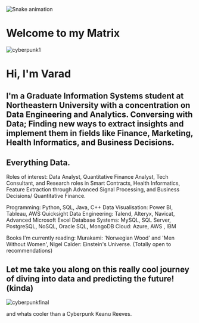![Snake animation](https://github.com/Varadmurty-mohod/Varadmurty-mohod/blob/output/github-contribution-grid-snake.svg)

# Welcome to my Matrix

![cyberpunk1](https://user-images.githubusercontent.com/69577585/230151745-3cabeaba-7df5-4a18-8bd4-5846ad9abf87.gif)

# Hi, I'm Varad
## I'm a Graduate Information Systems student at Northeastern University with a concentration on Data Engineering and Analytics. Conversing with Data; Finding new ways to extract insights and implement them in fields like Finance, Marketing, Health Informatics, and Business Decisions.

## Everything Data.

Roles of interest:
Data Analyst, Quantitative Finance Analyst, Tech Consultant, and Research roles in Smart Contracts, Health Informatics, Feature Extraction through Advanced Signal Processing, and Business Decisions/ Quantitative Finance.

Programming: Python, SQL, Java, C++
Data Visualisation: Power BI, Tableau, AWS Quicksight
Data Engineering: Talend, Alteryx, Navicat, Advanced Microsoft Excel
Database Systems: MySQL, SQL Server, PostgreSQL, NoSQL, Oracle SQL, MongoDB
Cloud: Azure, AWS , IBM

Books I'm currently reading: Murakami: 'Norwegian Wood' and 'Men Without Women', Nigel Calder: Einstein's Universe. (Totally open to recommendations)

## Let me take you along on this really cool journey of diving into data and predicting the future!(kinda)
![cyberpunkfinal](https://user-images.githubusercontent.com/69577585/230152531-1be44ba9-da83-4504-8cbf-f1c19ef8d130.gif)

and whats cooler than a Cyberpunk Keanu Reeves.

<!---
Varadmurty-mohod/Varadmurty-mohod is a ✨ special ✨ repository because its `README.md` (this file) appears on your GitHub profile.
You can click the Preview link to take a look at your changes.
--->
